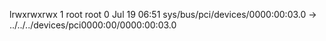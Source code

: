 lrwxrwxrwx 1 root root 0 Jul 19 06:51 sys/bus/pci/devices/0000:00:03.0 -> ../../../devices/pci0000:00/0000:00:03.0
